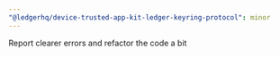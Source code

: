 ```yaml
---
"@ledgerhq/device-trusted-app-kit-ledger-keyring-protocol": minor
---
```


Report clearer errors and refactor the code a bit
